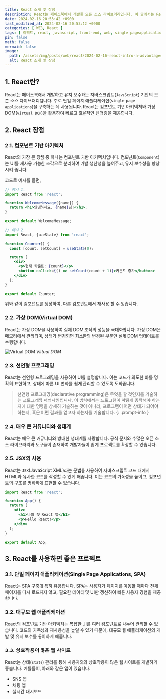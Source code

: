 ```yaml
---
title: React 소개 및 장점
description: React는 페이스북에서 개발한 오픈 소스 라이브러리입니다. 이 글에서는 React를 소개하고 장점에 대해 설명합니다.
date: 2024-02-16 20:53:42 +0900
last_modified_at: 2024-02-16 20:53:42 +0900
categories: [ WEB, React ]
tags: [ 리액트, react, javascript, front-end, web, single pageapplications, spa, component, virtual dom, facebook ]
pin: false
math: false
mermaid: false
image:
  path: /assets/img/posts/web/react/2024-02-16-react-intro-n-advantages/thumbnail.webp
  alt: React 소개 및 장점
---
```


## 1. React란?

React는 페이스북에서 개발하고 유지 보수하는 자바스크립트(`JavaScript`) 기반의 오픈 소스 라이브러리입니다. 주로 단일 페이지 애플리케이션(`single-page applications`)을 구축하는 데
사용됩니다. React는 컴포넌트 기반 아키텍처와 가상 DOM(`virtual DOM`)을 활용하여 빠르고 효율적인 렌더링을 제공합니다.

## 2. React 장점

### 2.1. 컴포넌트 기반 아키텍처

React의 가장 큰 장점 중 하나는 컴포넌트 기반 아키텍처입니다. 컴포넌트(`Component`)는 UI를 재사용 가능한 조각으로 분리하여 개발 생산성을 높여주고, 유지 보수성을 향상시켜 줍니다.

코드로 예시를 들면,

```jsx
// 예시 1.
import React from 'react';

function WelcomeMessage({name}) {
  return <h1>안녕하세요, {name}님!</h1>;
}

export default WelcomeMessage;
```

```jsx
// 예시 2.
import React, {useState} from 'react';

function Counter() {
  const [count, setCount] = useState(0);

  return (
    <div>
      <p>현재 카운트: {count}</p>
      <button onClick={() => setCount(count + 1)}>카운트 증가</button>
    </div>
  );
}

export default Counter;
```

위와 같이 컴포넌트를 생성하여, 다른 컴포넌트에서 재사용 할 수 있습니다.

### 2.2. 가상 DOM(Virtual DOM)

React는 가상 DOM을 사용하여 실제 DOM 조작의 성능을 극대화합니다. 가상 DOM은 메모리에서 관리되며, 상태가 변경되면 최소한의 변경된 부분만 실제 DOM 업데이트를 수행합니다.

![Virtual DOM](/assets/img/posts/web/react/2024-02-16-react-intro-n-advantages/virtual-dom.webp)
_Virtual DOM_

### 2.3. 선언형 프로그래밍

React는 선언형 프로그래밍을 사용하여 UI를 설명합니다. 이는 코드가 의도한 바를 명확히 표현하고, 상태에 따른 UI 변화를 쉽게 관리할 수 있도록 도와줍니다.

> 선언형 프로그래밍(declarative programming)은 무엇을 할 것인지를 기술하는 프로그래밍 패러다임입니다. 이 방식에서는 프로그램이 어떻게 동작해야 하는지에 대한 명령을 상세히 기술하는 것이 아니라, 프로그램이 어떤 상태가 되어야 하는지, 혹은 어떤 결과를 얻고자 하는지를 기술합니다.
{: .prompt-info }

### 2.4. 매우 큰 커뮤니티와 생태계

React는 매우 큰 커뮤니티와 방대한 생태계를 자랑합니다. 공식 문서와 수많은 오픈 소스 라이브러리와 도구들이 존재하여 개발자들이 쉽게 프로젝트를 확장할 수 있습니다.

### 2.5. JSX의 사용

React는 `JSX`(JavaScript XML)라는 문법을 사용하여 자바스크립트 코드 내에서 HTML과 유사한 코드를 작성할 수 있게 해줍니다. 이는 코드의 가독성을 높이고, 컴포넌트의 구조를 명확하게 표현할 수
있습니다.

```jsx
import React from 'react';

function App() {
  return (
    <div>
      <h1>나의 첫 React 앱</h1>
      <p>Hello React!</p>
    </div>
  );
}

export default App;
```

## 3. React를 사용하면 좋은 프로젝트

### 3.1. 단일 페이지 애플리케이션(Single Page Applications, SPA)

React는 SPA 구축에 특히 유용합니다. SPA는 사용자가 페이지를 이동할 때마다 전체 페이지를 다시 로드하지 않고, 필요한 데이터 및 UI만 갱신하여 빠른 사용자 경험을 제공합니다.

### 3.2. 대규모 웹 애플리케이션

React의 컴포넌트 기반 아키텍처는 복잡한 UI를 여러 컴포넌트로 나누어 관리할 수 있습니다. 코드의 가독성과 재사용성을 높일 수 있기 때문에, 대규모 웹 애플리케이션의 개발 및 유지 보수를 용이하게 해줍니다. 

### 3.3. 상호작용이 많은 웹 사이트

React는 상태(`state`) 관리를 통해 사용자와의 상호작용이 많은 웹 사이트를 개발하기 좋습니다. 예를들어, 아래와 같은 앱이 있습니다. 

- SNS 앱
- 채팅 앱
- 실시간 대시보드

